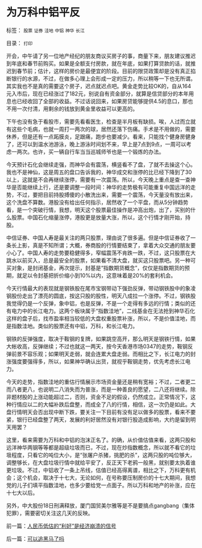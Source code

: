 # 为万科中铝平反

标签： `股票` `证券` `洼地` `中铝` `神华` `长江` 

目录： `打印`

开会，中午请了另一位地产经纪的朋友商议买房子的事，商量下来，朋友建议推迟到年底和春节前购买。如果是全额支付房款，就在年底，如果打算贷款的话，就推迟到春节前；估计，这样的房价是最便宜的阶段。目前的限贷政策却是没有真正掐断银行的水源，不过，在做多心理上会形成一定的压力，所以稍等一下也无所谓。其实我也不是真的需要这个房子，迟点就迟点吧。黄金走势比较OK的，自从164元入市后，现在已经涨过了182元，别说自有资金部分，就算是信贷部分的本年用息也已经收回了全部的收益。不过话说回来，如果房贷能够提供4.5的息口，那也不用一次付清，用剩余的钱放到黄金里收益可以更高的。



下午也没有急于看股市，需要先看看医生，检查是半月板有缺损。唉，人过而立就有这些个毛病，也就一周打一两次的球，居然还落下伤痛。手术是不用做的，需要休养，但是还有一点跖膜炎，足跟痛，跑步也要减少。看来，只能找个健身房健身了，还可以到温水池游泳，晚上游泳时间划不来，早上是7点到9点，一周可以考虑一两次。也许，买一辆自行车当当巡城师爷也是一个锻炼的办法。



今天预计石化会继续走强，而神华会有震荡，横竖看不了盘，了就不去操这个心。我也不是神仙，这是周五的盘口告诉我的，神华成交和涨停的比已经下降到了30以上，这就是不会再继续涨停，需要有一次震荡。所以，今天晚上重点是查一查神华是否能继续上行，还是要调整一段时间：神华的走势极有可能重复中国远洋的走势，不过，要把目前持股搏傻的小散洗出来，需要一个震荡，今天量没有放出来，这个洗盘不算数。港股没有给出任何指示，居然收了一个平盘，而从5分钟趋势看，是一个突破行情，我想，明天这个股票最佳操作是冲高出炮，出了，买别的什么股票。中国石化缩量涨停，港股更是放量大涨，所以，这个行情才刚开始，持股。



中信证券、中国人寿是最关注的两只股票，理由说了很多遍。但是中信证券收了一条长上影，真是不知所谓；大概，券商股的行情要结束了，拿着大众交通的朋友要小心了。中国人寿的走势要稳健得多，窄幅震荡不肯跌一跌，不过，这只股票在大跳水以前买入，总是最安全的股票，如果看不清大盘，就买这只股票吧。另一种可买对象，是封闭基金，再次提示，封基是“指数期货概念”，仅仅是指数期货的预期，就足以令封基把折价缩小到10%以内，这意味着是20%的套利机会。



今天行情最大的表现就是钢铁股在尾市宝钢带动下强劲反弹，带动钢铁股中的象凌钢股份走出了漂亮的圆底，按这只股的股性，明天八成拉一个涨停。不过，钢铁股我觉得仍是一个反弹，象中铝，也是反弹，不是一个走得有多远的行情；类似的还有电力中的长江电力。这两个板块属于“指数洼地”，二线基金在无法抢到神华石化这样的盘子后，找市盈率相当较低的大盘权重股票补涨，所以，不是价值洼地，而是指数洼地。类似的股票还有中铝，万科，和长江电力。



钢铁的反弹强度，取决于鞍钢的复牌，如果跳空高开，那么明天是钢铁行情，如果大帐收高，反弹继续；不过也就这一两天，按今天香港市场0347的走势，鞍钢反弹前景不容乐观；如果明天走弱，就会连累大盘走弱。而相比之下，长江电力的封涨强度要强得多，所以，如果神华确认出货，就视乎鞍钢走势，优先考虑长江电力。



今天的走势，指数洼地的重估行情展示市场资金量还是稍有宽裕；不过，二者更二而八者更八，也说明二八消失而为普涨，而是一种善良的愿望，二八还将继续。除非题材股的上涨动能超过二，否则，资金不足的假设，仍然成立。正常情况下，这种行情应以二的大幅补跌后盘整，而成全了八的行情，相信，这一次仍是如此。大盘行情明天会否出现中断下跌，要关注一下目前有没有足以做多的股票，看来不要紧，银行已经盘整了两天，发展的利好居然没有对银行股造成影响，大约是留到明天用罢？



这里，看来需要为万科和中铝的泡沫正名了。的确，从价值估值来看，这两只股和远洋神华两钢等等都是超级垃圾而已，不过，现在炒指数概念，所以就不看它的垃圾程度，只看它的吨位大小，是“张屠户杀猪，挑肥的杀”，这两只股的吨位够大，调整够长，在大盘垃圾行情中就给平安了，反正天下老鸦一般黑，就别要太执着谁更垃圾。不过，中铝收了一条上吊线，估值已经高得离谱，相比之下，万科更有机会；这个机会，取决于十七大，无论如何，在号称要压制房价的十七大期间，我想党的儿子们填平指数洼地，也多少要给党一点面子。所以万科和地产的补涨，应在十七大以后。



另外，中大股份18日刑满释放，厦门国贸美尔雅等是不是要搞点gangbang（集体犯罪），需要密切关注这几天的反映。



前一篇：[人民币低估的“利好”是经济崩溃的信号](../../../2007/10/14/人民币低估的“利好”是经济崩溃的信号.md)

后一篇：[可以追黑马了吗](../../../2007/10/16/可以追黑马了吗.md)